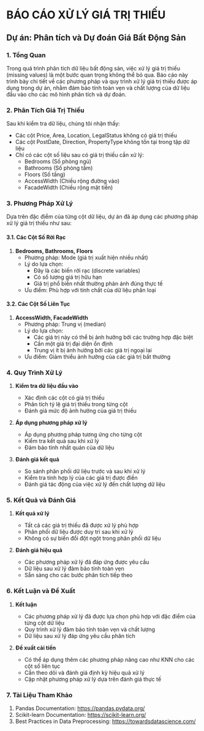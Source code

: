 # BÁO CÁO XỬ LÝ GIÁ TRỊ THIẾU
## Dự án: Phân tích và Dự đoán Giá Bất Động Sản

### 1. Tổng Quan
Trong quá trình phân tích dữ liệu bất động sản, việc xử lý giá trị thiếu (missing values) là một bước quan trọng không thể bỏ qua. Báo cáo này trình bày chi tiết về các phương pháp và quy trình xử lý giá trị thiếu được áp dụng trong dự án, nhằm đảm bảo tính toàn vẹn và chất lượng của dữ liệu đầu vào cho các mô hình phân tích và dự đoán.

### 2. Phân Tích Giá Trị Thiếu
Sau khi kiểm tra dữ liệu, chúng tôi nhận thấy:
- Các cột Price, Area, Location, LegalStatus không có giá trị thiếu
- Các cột PostDate, Direction, PropertyType không tồn tại trong tập dữ liệu
- Chỉ có các cột số liệu sau có giá trị thiếu cần xử lý:
  * Bedrooms (Số phòng ngủ)
  * Bathrooms (Số phòng tắm)
  * Floors (Số tầng)
  * AccessWidth (Chiều rộng đường vào)
  * FacadeWidth (Chiều rộng mặt tiền)

### 3. Phương Pháp Xử Lý
Dựa trên đặc điểm của từng cột dữ liệu, dự án đã áp dụng các phương pháp xử lý giá trị thiếu như sau:

#### 3.1. Các Cột Số Rời Rạc
1. **Bedrooms, Bathrooms, Floors**
   - Phương pháp: Mode (giá trị xuất hiện nhiều nhất)
   - Lý do lựa chọn:
     * Đây là các biến rời rạc (discrete variables)
     * Có số lượng giá trị hữu hạn
     * Giá trị phổ biến nhất thường phản ánh đúng thực tế
   - Ưu điểm: Phù hợp với tính chất của dữ liệu phân loại

#### 3.2. Các Cột Số Liên Tục
1. **AccessWidth, FacadeWidth**
   - Phương pháp: Trung vị (median)
   - Lý do lựa chọn:
     * Các giá trị này có thể bị ảnh hưởng bởi các trường hợp đặc biệt
     * Cần một giá trị đại diện ổn định
     * Trung vị ít bị ảnh hưởng bởi các giá trị ngoại lai
   - Ưu điểm: Giảm thiểu ảnh hưởng của các giá trị bất thường

### 4. Quy Trình Xử Lý
1. **Kiểm tra dữ liệu đầu vào**
   - Xác định các cột có giá trị thiếu
   - Phân tích tỷ lệ giá trị thiếu trong từng cột
   - Đánh giá mức độ ảnh hưởng của giá trị thiếu

2. **Áp dụng phương pháp xử lý**
   - Áp dụng phương pháp tương ứng cho từng cột
   - Kiểm tra kết quả sau khi xử lý
   - Đảm bảo tính nhất quán của dữ liệu

3. **Đánh giá kết quả**
   - So sánh phân phối dữ liệu trước và sau khi xử lý
   - Kiểm tra tính hợp lý của các giá trị được điền
   - Đánh giá tác động của việc xử lý đến chất lượng dữ liệu

### 5. Kết Quả và Đánh Giá
1. **Kết quả xử lý**
   - Tất cả các giá trị thiếu đã được xử lý phù hợp
   - Phân phối dữ liệu được duy trì sau khi xử lý
   - Không có sự biến đổi đột ngột trong phân phối dữ liệu

2. **Đánh giá hiệu quả**
   - Các phương pháp xử lý đã đáp ứng được yêu cầu
   - Dữ liệu sau xử lý đảm bảo tính toàn vẹn
   - Sẵn sàng cho các bước phân tích tiếp theo

### 6. Kết Luận và Đề Xuất
1. **Kết luận**
   - Các phương pháp xử lý đã được lựa chọn phù hợp với đặc điểm của từng cột dữ liệu
   - Quy trình xử lý đảm bảo tính toàn vẹn và chất lượng
   - Dữ liệu sau xử lý đáp ứng yêu cầu phân tích

2. **Đề xuất cải tiến**
   - Có thể áp dụng thêm các phương pháp nâng cao như KNN cho các cột số liên tục
   - Cần theo dõi và đánh giá định kỳ hiệu quả xử lý
   - Cập nhật phương pháp xử lý dựa trên đánh giá thực tế

### 7. Tài Liệu Tham Khảo
1. Pandas Documentation: https://pandas.pydata.org/
2. Scikit-learn Documentation: https://scikit-learn.org/
3. Best Practices in Data Preprocessing: https://towardsdatascience.com/ 